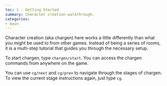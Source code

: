 ```yaml
---
toc: 1 - Getting Started
summary: Character creation walkthrough.
categories:
- main
---
```

Character creation (aka chargen) here works a little differently than what you might be used to from other games.  Instead of being a series of rooms, it is a multi-step tutorial that guides you through the necessary setup.  

To start chargen, type `chargen/start`.  You can access the chargen commands from anywhere on the game.

You can use `cg/next` and `cg/prev` to navigate through the stages of chargen.  To view the current stage instructions again, just type `cg`.
